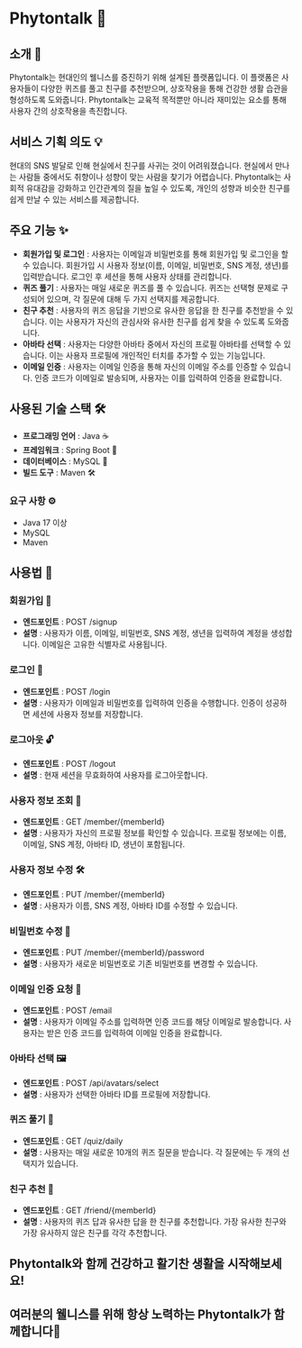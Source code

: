 # Phytontalk 🌱


## 소개 📝
Phytontalk는 현대인의 웰니스를 증진하기 위해 설계된 플랫폼입니다. 이 플랫폼은 사용자들이 다양한 퀴즈를 풀고 친구를 추천받으며, 상호작용을 통해 건강한 생활 습관을 형성하도록 도와줍니다. Phytontalk는 교육적 목적뿐만 아니라 재미있는 요소를 통해 사용자 간의 상호작용을 촉진합니다.


## 서비스 기획 의도 💡
현대의 SNS 발달로 인해 현실에서 친구를 사귀는 것이 어려워졌습니다. 현실에서 만나는 사람들 중에서도 취향이나 성향이 맞는 사람을 찾기가 어렵습니다. Phytontalk는 사회적 유대감을 강화하고 인간관계의 질을 높일 수 있도록, 개인의 성향과 비슷한 친구를 쉽게 만날 수 있는 서비스를 제공합니다.


## 주요 기능 ✨
- **회원가입 및 로그인** : 사용자는 이메일과 비밀번호를 통해 회원가입 및 로그인을 할 수 있습니다. 회원가입 시 사용자 정보(이름, 이메일, 비밀번호, SNS 계정, 생년)를 입력받습니다. 로그인 후 세션을 통해 사용자 상태를 관리합니다.
- **퀴즈 풀기** : 사용자는 매일 새로운 퀴즈를 풀 수 있습니다. 퀴즈는 선택형 문제로 구성되어 있으며, 각 질문에 대해 두 가지 선택지를 제공합니다.
- **친구 추천** : 사용자의 퀴즈 응답을 기반으로 유사한 응답을 한 친구를 추천받을 수 있습니다. 이는 사용자가 자신의 관심사와 유사한 친구를 쉽게 찾을 수 있도록 도와줍니다.
- **아바타 선택** : 사용자는 다양한 아바타 중에서 자신의 프로필 아바타를 선택할 수 있습니다. 이는 사용자 프로필에 개인적인 터치를 추가할 수 있는 기능입니다.
- **이메일 인증** : 사용자는 이메일 인증을 통해 자신의 이메일 주소를 인증할 수 있습니다. 인증 코드가 이메일로 발송되며, 사용자는 이를 입력하여 인증을 완료합니다.


## 사용된 기술 스택 🛠️
- **프로그래밍 언어** : Java ☕
- **프레임워크** : Spring Boot 🌱
- **데이터베이스** : MySQL 🐬
- **빌드 도구** : Maven 🛠️


### 요구 사항 ⚙️
- Java 17 이상
- MySQL
- Maven


## 사용법 📖

### 회원가입 📝

- **엔드포인트** : POST /signup
- **설명** : 사용자가 이름, 이메일, 비밀번호, SNS 계정, 생년을 입력하여 계정을 생성합니다. 이메일은 고유한 식별자로 사용됩니다.


### 로그인 🔐

- **엔드포인트** : POST /login
- **설명** : 사용자가 이메일과 비밀번호를 입력하여 인증을 수행합니다. 인증이 성공하면 세션에 사용자 정보를 저장합니다.


### 로그아웃 🔓

- **엔드포인트** : POST /logout
- **설명** : 현재 세션을 무효화하여 사용자를 로그아웃합니다.


### 사용자 정보 조회 👤

- **엔드포인트** : GET /member/{memberId}
- **설명** : 사용자가 자신의 프로필 정보를 확인할 수 있습니다. 프로필 정보에는 이름, 이메일, SNS 계정, 아바타 ID, 생년이 포함됩니다.


### 사용자 정보 수정 🛠️

- **엔드포인트** : PUT /member/{memberId}
- **설명** : 사용자가 이름, SNS 계정, 아바타 ID를 수정할 수 있습니다.


### 비밀번호 수정 🔑

- **엔드포인트** : PUT /member/{memberId}/password
- **설명** : 사용자가 새로운 비밀번호로 기존 비밀번호를 변경할 수 있습니다.


### 이메일 인증 요청 📧

- **엔드포인트** : POST /email
- **설명** : 사용자가 이메일 주소를 입력하면 인증 코드를 해당 이메일로 발송합니다. 사용자는 받은 인증 코드를 입력하여 이메일 인증을 완료합니다.


### 아바타 선택 🖼️

- **엔드포인트** : POST /api/avatars/select
- **설명** : 사용자가 선택한 아바타 ID를 프로필에 저장합니다.


### 퀴즈 풀기 🧩

- **엔드포인트** : GET /quiz/daily
- **설명** : 사용자는 매일 새로운 10개의 퀴즈 질문을 받습니다. 각 질문에는 두 개의 선택지가 있습니다.


### 친구 추천 👥

- **엔드포인트** : GET /friend/{memberId}
- **설명** : 사용자의 퀴즈 답과 유사한 답을 한 친구를 추천합니다. 가장 유사한 친구와 가장 유사하지 않은 친구를 각각 추천합니다.


## Phytontalk와 함께 건강하고 활기찬 생활을 시작해보세요!
## 여러분의 웰니스를 위해 항상 노력하는 Phytontalk가 함께합니다🌟